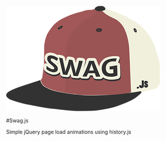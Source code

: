 ![Logo](https://github.com/coulbourne/Swag.js/blob/master/hat.png?raw=true)

#Swag.js

Simple jQuery page load animations using history.js